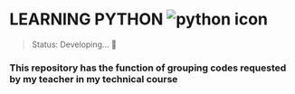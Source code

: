 # LEARNING PYTHON ![python icon](https://user-images.githubusercontent.com/113046021/198093589-35c1f817-d05d-4707-a9df-f510a37dd365.png) 
> Status: Developing... 🚧

### This repository has the function of grouping codes requested by my teacher in my technical course
